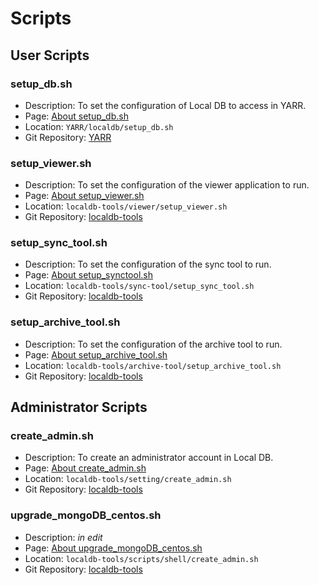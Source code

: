 # Scripts

## User Scripts

### setup_db.sh

- Description: To set the configuration of Local DB to access in YARR.
- Page: [About setup_db.sh](script/setup-db.md)
- Location: `YARR/localdb/setup_db.sh`
- Git Repository: [YARR](https://gitlab.cern.ch/YARR/YARR)

### setup_viewer.sh

- Description: To set the configuration of the viewer application to run.
- Page: [About setup_viewer.sh](script/setup-viewer.md)
- Location: `localdb-tools/viewer/setup_viewer.sh`
- Git Repository: [localdb-tools](https://gitlab.cern.ch/YARR/localdb-tools)

### setup_sync_tool.sh

- Description: To set the configuration of the sync tool to run.
- Page: [About setup_synctool.sh](script/setup_sync_tool.md)
- Location: `localdb-tools/sync-tool/setup_sync_tool.sh`
- Git Repository: [localdb-tools](https://gitlab.cern.ch/YARR/localdb-tools)

### setup_archive_tool.sh

- Description: To set the configuration of the archive tool to run.
- Page: [About setup_archive_tool.sh](script/setup_archive_tool.md)
- Location: `localdb-tools/archive-tool/setup_archive_tool.sh`
- Git Repository: [localdb-tools](https://gitlab.cern.ch/YARR/localdb-tools)

## Administrator Scripts

### create_admin.sh

- Description: To create an administrator account in Local DB.
- Page: [About create_admin.sh](script/create_admin.md)
- Location: `localdb-tools/setting/create_admin.sh`
- Git Repository: [localdb-tools](https://gitlab.cern.ch/YARR/localdb-tools)

### upgrade_mongoDB_centos.sh

- Description: _in edit_
- Page: [About upgrade_mongoDB_centos.sh](script/upgrade_mongodb_centos.md)
- Location: `localdb-tools/scripts/shell/create_admin.sh`
- Git Repository: [localdb-tools](https://gitlab.cern.ch/YARR/localdb-tools)
